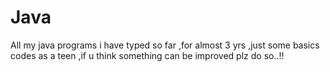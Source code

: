 # Java
All my java programs i have typed so far ,for almost 3 yrs ,just some basics codes as a teen ,if u think something can be improved plz do so..!!

